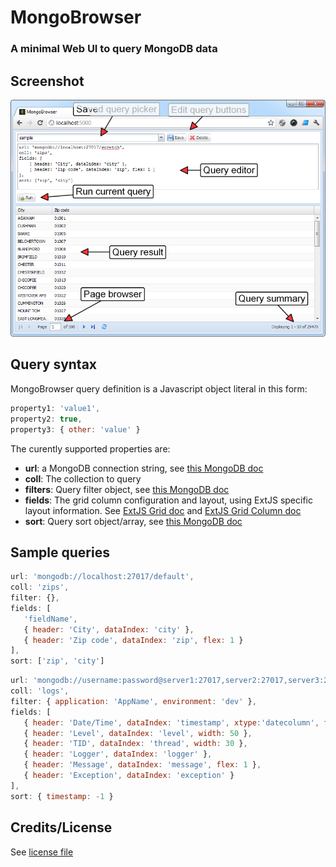 # MongoBrowser

### A minimal Web UI to query MongoDB data

## Screenshot

![Screenshot](https://github.com/gimmi/mongobrowser/raw/master/screenshot.png)

## Query syntax

MongoBrowser query definition is a Javascript object literal in this form:

```javascript
property1: 'value1',
property2: true,
property3: { other: 'value' }
```

The curently supported properties are:

* **url**: a MongoDB connection string, see [this MongoDB doc](http://www.mongodb.org/display/DOCS/Connections)
* **coll**: The collection to query
* **filters**: Query filter object, see [this MongoDB doc](http://www.mongodb.org/display/DOCS/Advanced+Queries)
* **fields**: The grid column configuration and layout, using ExtJS specific layout information. See [ExtJS Grid doc](http://docs.sencha.com/ext-js/4-1/#!/api/Ext.grid.Panel-cfg-columns) and [ExtJS Grid Column doc](http://docs.sencha.com/ext-js/4-1/#!/api/Ext.grid.column.Column)
* **sort**: Query sort object/array, see [this MongoDB doc](http://www.mongodb.org/display/DOCS/Advanced+Queries#AdvancedQueries-%7B%7Bsort%28%29%7D%7D)

## Sample queries

```javascript
url: 'mongodb://localhost:27017/default',
coll: 'zips',
filter: {},
fields: [
   'fieldName',
   { header: 'City', dataIndex: 'city' },
   { header: 'Zip code', dataIndex: 'zip', flex: 1 }
],
sort: ['zip', 'city']
```

```javascript
url: 'mongodb://username:password@server1:27017,server2:27017,server3:27017/database?replicaSet=ReplicaSetName', // see www.mongodb.org/display/DOCS/Connections
coll: 'logs',
filter: { application: 'AppName', environment: 'dev' },
fields: [
   { header: 'Date/Time', dataIndex: 'timestamp', xtype:'datecolumn', format: 'Y-m-d H:i:s:u', width: 150 },
   { header: 'Level', dataIndex: 'level', width: 50 },
   { header: 'TID', dataIndex: 'thread', width: 30 },
   { header: 'Logger', dataIndex: 'logger' },
   { header: 'Message', dataIndex: 'message', flex: 1 },
   { header: 'Exception', dataIndex: 'exception' }
],
sort: { timestamp: -1 }
```

## Credits/License

See [license file](https://raw.github.com/gimmi/mongobrowser/master/license.txt)